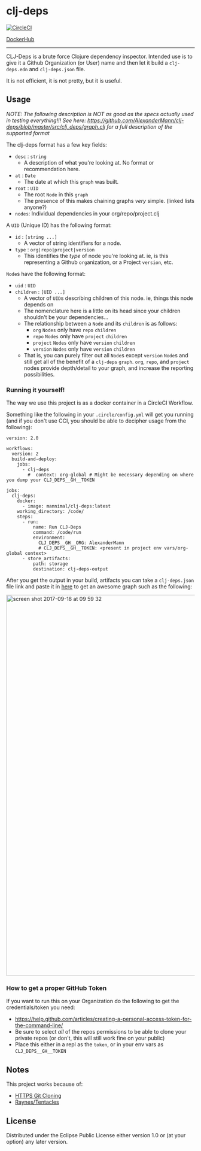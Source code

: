 # clj-deps

[![CircleCI](https://circleci.com/gh/AlexanderMann/clj-deps.svg?style=svg)](https://circleci.com/gh/AlexanderMann/clj-deps)

[DockerHub](https://hub.docker.com/r/mannimal/clj-deps/)

---

CLJ-Deps is a brute force Clojure dependency inspector. Intended use is to give it a Github Organization (or User) name and then let it build a `clj-deps.edn` and `clj-deps.json` file.

It is not efficient, it is not pretty, but it is useful.

## Usage

_NOTE: The following description is NOT as good as the specs actually used in testing everything!!! See here: https://github.com/AlexanderMann/clj-deps/blob/master/src/clj_deps/graph.clj for a full description of the supported format_

The clj-deps format has a few key fields:
- `desc` : `string`
  - A description of what you're looking at. No format or recommendation here.
- `at` : `Date`
  - The date at which this `graph` was built.
- `root` : `UID`
  - The root `Node` in this `graph`
  - The presence of this makes chaining graphs _very_ simple. (linked lists anyone?)
- `nodes`: Individual dependencies in your org/repo/project.clj

A `UID` (Unique ID) has the following format:
- `id` : `[string ...]`
  - A vector of string identifiers for a node.
- `type` : `org|repo|project|version`
  - This identifies the _type_ of node you're looking at. ie, is this representing a Github `org`anization, or a Project `version`, etc.

`Node`s have the following format:
- `uid` : `UID`
- `children` : `[UID ...]`
  - A vector of `UID`s describing children of this node. ie, things this node depends on
  - The nomenclature here is a little on its head since your children shouldn't be your dependencies...
  - The relationship between a `Node` and its `children` is as follows:
    - `org` `Nodes` only have `repo` `children`
    - `repo` `Nodes` only have `project` `children`
    - `project` `Nodes` only have `version` `children`
    - `version` `Nodes` only have `version` `children`
  - That is, you can purely filter out all `Node`s except `version` `Node`s and still get all of the benefit of a `clj-deps` `graph`. `org`, `repo`, and `project` nodes provide depth/detail to your graph, and increase the reporting possibilities.

### Running it yourself!

The way we use this project is as a docker container in a CircleCI Workflow.

Something like the following in your `.circle/config.yml` will get you running (and if you don't use CCI, you should be able to decipher usage from the following):

```
version: 2.0

workflows:
  version: 2
  build-and-deploy:
    jobs:
      - clj-deps
        #  context: org-global # Might be necessary depending on where you dump your CLJ_DEPS__GH__TOKEN

jobs:
  clj-deps:
    docker:
      - image: mannimal/clj-deps:latest
    working_directory: /code/
    steps:
      - run:
          name: Run CLJ-Deps
          command: /code/run
          environment:
            CLJ_DEPS__GH__ORG: AlexanderMann
            # CLJ_DEPS__GH__TOKEN: <present in project env vars/org-global context>
      - store_artifacts:
          path: storage
          destination: clj-deps-output
```

After you get the output in your build, artifacts you can take a `clj-deps.json` file link and paste it in [here](https://annguy3n.github.io/cinnamon/) to get an awesome graph such as the following:

<img width="1018" alt="screen shot 2017-09-18 at 09 59 32" src="https://user-images.githubusercontent.com/3885029/30550848-4c13f792-9c5e-11e7-94df-a3bb807e5ebe.png">

### How to get a proper GitHub Token

If you want to run this on your Organization do the following to get the credentials/token you need:

- https://help.github.com/articles/creating-a-personal-access-token-for-the-command-line/
- Be sure to select _all_ of the repos permissions to be able to clone your private repos (or don't, this will still work fine on your public)
- Place this either in a repl as the `token`, or in your env vars as `CLJ_DEPS__GH__TOKEN`

## Notes

This project works because of:
- [HTTPS Git Cloning](https://github.com/blog/1270-easier-builds-and-deployments-using-git-over-https-and-oauth)
- [Raynes/Tentacles](https://github.com/Raynes/tentacles#code)

## License

Distributed under the Eclipse Public License either version 1.0 or (at
your option) any later version.
